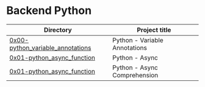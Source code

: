 # Backend Python

| Directory | Project title |
| --------- | ------------- |
| [0x00-python_variable_annotations](./0x00-python_variable_annotations) | Python - Variable Annotations |
| [0x01-python_async_function](./0x01-python_async_function) | Python - Async
| [0x01-python_async_function](./0x01-python_async_function) | Python - Async Comprehension |